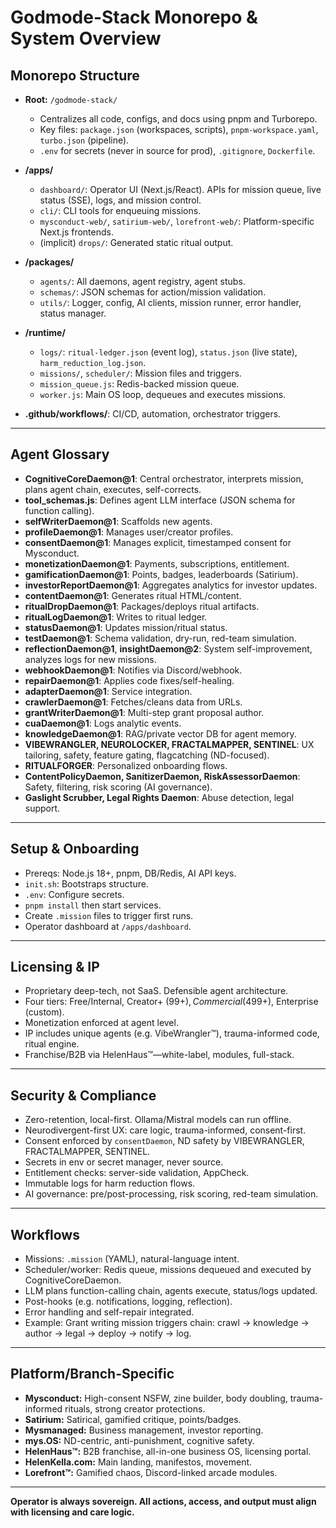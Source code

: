# Godmode-Stack Monorepo & System Overview

## Monorepo Structure

- **Root:** `/godmode-stack/`
  - Centralizes all code, configs, and docs using pnpm and Turborepo.
  - Key files: `package.json` (workspaces, scripts), `pnpm-workspace.yaml`, `turbo.json` (pipeline).
  - `.env` for secrets (never in source for prod), `.gitignore`, `Dockerfile`.

- **/apps/**
  - `dashboard/`: Operator UI (Next.js/React). APIs for mission queue, live status (SSE), logs, and mission control.
  - `cli/`: CLI tools for enqueuing missions.
  - `mysconduct-web/`, `satirium-web/`, `lorefront-web/`: Platform-specific Next.js frontends.
  - (implicit) `drops/`: Generated static ritual output.

- **/packages/**
  - `agents/`: All daemons, agent registry, agent stubs.
  - `schemas/`: JSON schemas for action/mission validation.
  - `utils/`: Logger, config, AI clients, mission runner, error handler, status manager.

- **/runtime/**
  - `logs/`: `ritual-ledger.json` (event log), `status.json` (live state), `harm_reduction_log.json`.
  - `missions/`, `scheduler/`: Mission files and triggers.
  - `mission_queue.js`: Redis-backed mission queue.
  - `worker.js`: Main OS loop, dequeues and executes missions.

- **.github/workflows/**: CI/CD, automation, orchestrator triggers.

---

## Agent Glossary

- **CognitiveCoreDaemon@1**: Central orchestrator, interprets mission, plans agent chain, executes, self-corrects.
- **tool_schemas.js**: Defines agent LLM interface (JSON schema for function calling).
- **selfWriterDaemon@1**: Scaffolds new agents.
- **profileDaemon@1**: Manages user/creator profiles.
- **consentDaemon@1**: Manages explicit, timestamped consent for Mysconduct.
- **monetizationDaemon@1**: Payments, subscriptions, entitlement.
- **gamificationDaemon@1**: Points, badges, leaderboards (Satirium).
- **investorReportDaemon@1**: Aggregates analytics for investor updates.
- **contentDaemon@1**: Generates ritual HTML/content.
- **ritualDropDaemon@1**: Packages/deploys ritual artifacts.
- **ritualLogDaemon@1**: Writes to ritual ledger.
- **statusDaemon@1**: Updates mission/ritual status.
- **testDaemon@1**: Schema validation, dry-run, red-team simulation.
- **reflectionDaemon@1**, **insightDaemon@2**: System self-improvement, analyzes logs for new missions.
- **webhookDaemon@1**: Notifies via Discord/webhook.
- **repairDaemon@1**: Applies code fixes/self-healing.
- **adapterDaemon@1**: Service integration.
- **crawlerDaemon@1**: Fetches/cleans data from URLs.
- **grantWriterDaemon@1**: Multi-step grant proposal author.
- **cuaDaemon@1**: Logs analytic events.
- **knowledgeDaemon@1**: RAG/private vector DB for agent memory.
- **VIBEWRANGLER, NEUROLOCKER, FRACTALMAPPER, SENTINEL**: UX tailoring, safety, feature gating, flagcatching (ND-focused).
- **RITUALFORGER**: Personalized onboarding flows.
- **ContentPolicyDaemon, SanitizerDaemon, RiskAssessorDaemon**: Safety, filtering, risk scoring (AI governance).
- **Gaslight Scrubber, Legal Rights Daemon**: Abuse detection, legal support.

---

## Setup & Onboarding

- Prereqs: Node.js 18+, pnpm, DB/Redis, AI API keys.
- `init.sh`: Bootstraps structure.
- `.env`: Configure secrets.
- `pnpm install` then start services.
- Create `.mission` files to trigger first runs.
- Operator dashboard at `/apps/dashboard`.

---

## Licensing & IP

- Proprietary deep-tech, not SaaS. Defensible agent architecture.
- Four tiers: Free/Internal, Creator+ ($99+), Commercial ($499+), Enterprise (custom).
- Monetization enforced at agent level.
- IP includes unique agents (e.g. VibeWrangler™), trauma-informed code, ritual engine.
- Franchise/B2B via HelenHaus™—white-label, modules, full-stack.

---

## Security & Compliance

- Zero-retention, local-first. Ollama/Mistral models can run offline.
- Neurodivergent-first UX: care logic, trauma-informed, consent-first.
- Consent enforced by `consentDaemon`, ND safety by VIBEWRANGLER, FRACTALMAPPER, SENTINEL.
- Secrets in env or secret manager, never source.
- Entitlement checks: server-side validation, AppCheck.
- Immutable logs for harm reduction flows.
- AI governance: pre/post-processing, risk scoring, red-team simulation.

---

## Workflows

- Missions: `.mission` (YAML), natural-language intent.
- Scheduler/worker: Redis queue, missions dequeued and executed by CognitiveCoreDaemon.
- LLM plans function-calling chain, agents execute, status/logs updated.
- Post-hooks (e.g. notifications, logging, reflection).
- Error handling and self-repair integrated.
- Example: Grant writing mission triggers chain: crawl → knowledge → author → legal → deploy → notify → log.

---

## Platform/Branch-Specific

- **Mysconduct:** High-consent NSFW, zine builder, body doubling, trauma-informed rituals, strong creator protections.
- **Satirium:** Satirical, gamified critique, points/badges.
- **Mysmanaged:** Business management, investor reporting.
- **mys.OS:** ND-centric, anti-punishment, cognitive safety.
- **HelenHaus™:** B2B franchise, all-in-one business OS, licensing portal.
- **HelenKella.com:** Main landing, manifestos, movement.
- **Lorefront™:** Gamified chaos, Discord-linked arcade modules.

---

**Operator is always sovereign. All actions, access, and output must align with licensing and care logic.**